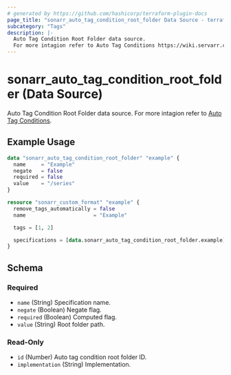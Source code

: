 ```yaml
---
# generated by https://github.com/hashicorp/terraform-plugin-docs
page_title: "sonarr_auto_tag_condition_root_folder Data Source - terraform-provider-sonarr"
subcategory: "Tags"
description: |-
  Auto Tag Condition Root Folder data source.
  For more intagion refer to Auto Tag Conditions https://wiki.servarr.com/sonarr/settings#conditions.
---
```


# sonarr_auto_tag_condition_root_folder (Data Source)

<!-- subcategory:Tags -->
 Auto Tag Condition Root Folder data source.
For more intagion refer to [Auto Tag Conditions](https://wiki.servarr.com/sonarr/settings#conditions).

## Example Usage

```terraform
data "sonarr_auto_tag_condition_root_folder" "example" {
  name     = "Example"
  negate   = false
  required = false
  value    = "/series"
}

resource "sonarr_custom_format" "example" {
  remove_tags_automatically = false
  name                      = "Example"

  tags = [1, 2]

  specifications = [data.sonarr_auto_tag_condition_root_folder.example]
}
```

<!-- schema generated by tfplugindocs -->
## Schema

### Required

- `name` (String) Specification name.
- `negate` (Boolean) Negate flag.
- `required` (Boolean) Computed flag.
- `value` (String) Root folder path.

### Read-Only

- `id` (Number) Auto tag condition root folder ID.
- `implementation` (String) Implementation.
